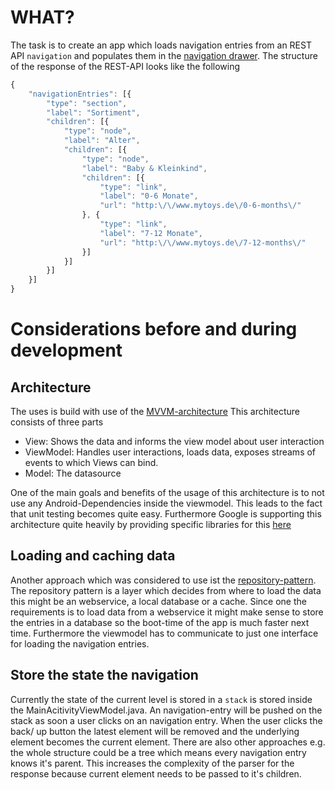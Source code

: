 # WHAT?
The task is to create an app which loads navigation entries from an REST API `navigation` and populates them in the [navigation drawer](https://developer.android.com/training/implementing-navigation/nav-drawer.html). The structure of the response of the REST-API looks like the following

```javascript
{
	"navigationEntries": [{
		"type": "section",
		"label": "Sortiment",
		"children": [{
			"type": "node",
			"label": "Alter",
			"children": [{
				"type": "node",
				"label": "Baby & Kleinkind",
				"children": [{
					"type": "link",
					"label": "0-6 Monate",
					"url": "http:\/\/www.mytoys.de\/0-6-months\/"
				}, {
					"type": "link",
					"label": "7-12 Monate",
					"url": "http:\/\/www.mytoys.de\/7-12-months\/"
				}]
			}]
		}]
	}]
}
```

# Considerations before and during development
## Architecture
The uses is build with use of the [MVVM-architecture](http://media.hv.se/kurser/informatik-ail/gamla-arbeten-vri400/mvvm-model-view-viewmodel/)
This architecture consists of three parts
- View: Shows the data and informs the view model about user interaction
- ViewModel: Handles user interactions, loads data, exposes streams of events to which Views can bind.
- Model: The datasource

One of the main goals and benefits of the usage of this architecture is to not use any Android-Dependencies inside the viewmodel. This leads to the fact that unit testing becomes quite easy. Furthermore Google is supporting this architecture quite heavily by providing specific libraries for this [here](https://developer.android.com/topic/libraries/architecture/adding-components.html)

## Loading and caching data
Another approach which was considered to use ist the [repository-pattern](https://msdn.microsoft.com/en-us/library/ff649690.aspx). The repository pattern is a layer which decides from where to load the data this might be an webservice, a local database or a cache. Since one the requirements is to load data from a webservice it might make sense to store the entries in a database so the boot-time of the app is much faster next time. Furthermore the viewmodel has to communicate to just one interface for loading the navigation entries.

## Store the state the navigation
Currently the state of the current level is stored in a `stack` is stored inside the MainAcitivityViewModel.java. An navigation-entry will be pushed on the stack as soon a user clicks on an navigation entry. When the user clicks the back/ up button the latest element will be removed and the underlying element becomes the current element. There are also other approaches e.g. the whole structure could be a tree which means every navigation entry knows it's parent. This increases the complexity of the parser for the response because current element needs to be passed to it's children. 


